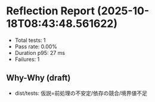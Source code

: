 # Reflection Report (2025-10-18T08:43:48.561622)

- Total tests: 1
- Pass rate: 0.00%
- Duration p95: 27 ms
- Failures: 1

## Why-Why (draft)
- dist/tests: 仮説=前処理の不安定/依存の競合/境界値不足
